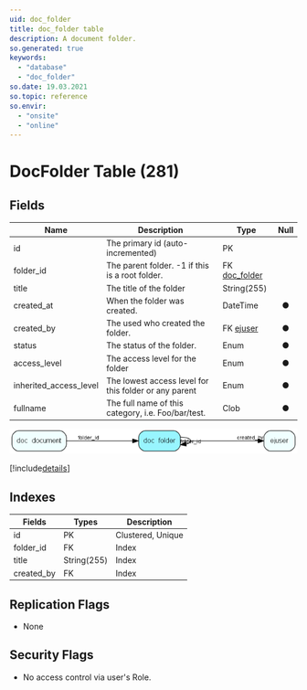 ```yaml
---
uid: doc_folder
title: doc_folder table
description: A document folder.
so.generated: true
keywords:
  - "database"
  - "doc_folder"
so.date: 19.03.2021
so.topic: reference
so.envir:
  - "onsite"
  - "online"
---
```


# DocFolder Table (281)

## Fields

| Name | Description | Type | Null |
|------|-------------|------|:----:|
|id|The primary id (auto-incremented)|PK| |
|folder\_id|The parent folder. -1 if this is a root folder.|FK [doc_folder](doc_folder.md)| |
|title|The title of the folder|String(255)| |
|created\_at|When the folder was created.|DateTime|&#x25CF;|
|created\_by|The used who created the folder.|FK [ejuser](ejuser.md)|&#x25CF;|
|status|The status of the folder.|Enum [](enums\Enum.md)|&#x25CF;|
|access\_level|The access level for the folder|Enum [](enums\Enum.md)|&#x25CF;|
|inherited\_access\_level|The lowest access level for this folder or any parent|Enum [](enums\Enum.md)|&#x25CF;|
|fullname|The full name of this category, i.e. Foo/bar/test.|Clob|&#x25CF;|


![doc_folder table relationship diagram](media\doc_folder.png)

[!include[details](./includes/doc-folder.md)]

## Indexes

| Fields | Types | Description |
|--------|-------|-------------|
|id |PK |Clustered, Unique |
|folder\_id |FK |Index |
|title |String(255) |Index |
|created\_by |FK |Index |

## Replication Flags

* None

## Security Flags

* No access control via user's Role.

